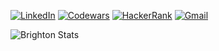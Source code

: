 [![LinkedIn](https://img.shields.io/badge/linkedin-%230077B5.svg?style=for-the-badge&logo=linkedin&logoColor=white)](https://www.linkedin.com/in/brighton-asumani-b0226613a/)
[![Codewars](https://img.shields.io/badge/Codewars-B1361E?style=for-the-badge&logo=codewars&logoColor=grey)](https://www.codewars.com/users/Asumani)
[![HackerRank](https://img.shields.io/badge/-Hackerrank-2EC866?style=for-the-badge&logo=HackerRank&logoColor=white)](https://www.hackerrank.com/asumanibrighton?hr_r=1)
[![Gmail](https://img.shields.io/badge/Gmail-D14836?style=for-the-badge&logo=gmail&logoColor=white)](mailto:asumanibrighton@gmail.com)

![Brighton Stats](https://github-readme-stats.vercel.app/api?username=BRIGHTON-ASUMANI&show_icons=true&theme=dark&hide_border=true&bg_color=000000&text_color=00B612&icon_color=00B612)


<!--
**BRIGHTON-ASUMANI/BRIGHTON-ASUMANI** is a ✨ _special_ ✨ repository because its `README.md` (this file) appears on your GitHub profile.
[![Codewars](https://www.codewars.com/users/Asumani/badges/large)](https://www.codewars.com/users/Asumani)
[![LinkedIn](https://www.linkedin.com/in/brighton-asumani-b0226613a/)](https://www.linkedin.com/in/brighton-asumani-b0226613a/)
Here are some ideas to get you started:

- 🔭 I’m currently working on ...
- 🌱 I’m currently learning ...
- 👯 I’m looking to collaborate on ...
- 🤔 I’m looking for help with ...
- 💬 Ask me about ...
- 📫 How to reach me: ...
- 😄 Pronouns: ...
- ⚡ Fun fact: ...
-->
